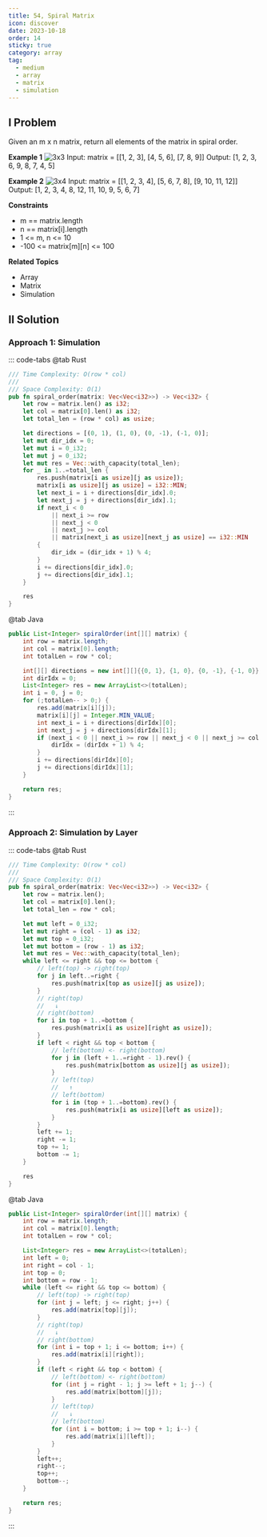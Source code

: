 ```yaml
---
title: 54, Spiral Matrix
icon: discover
date: 2023-10-18
order: 14
sticky: true
category: array
tag: 
  - medium
  - array
  - matrix
  - simulation
---
```


## I Problem
Given an m x n matrix, return all elements of the matrix in spiral order.

**Example 1**
![3x3](../../../../assets/leetcode/3_x_3_matrix_54.png)
Input: matrix = [[1, 2, 3], [4, 5, 6], [7, 8, 9]]
Output: [1, 2, 3, 6, 9, 8, 7, 4, 5]

**Example 2**
![3x4](../../../../assets/leetcode/3_x_4_matrix_54.png)
Input: matrix = [[1, 2, 3, 4], [5, 6, 7, 8], [9, 10, 11, 12]]
Output: [1, 2, 3, 4, 8, 12, 11, 10, 9, 5, 6, 7]

**Constraints**

- m == matrix.length
- n == matrix[i].length
- 1 <= m, n <= 10
- -100 <= matrix[m][n] <= 100

**Related Topics**

- Array
- Matrix
- Simulation

## II Solution
### Approach 1: Simulation
::: code-tabs
@tab Rust
```rust
/// Time Complexity: O(row * col)
///
/// Space Complexity: O(1)
pub fn spiral_order(matrix: Vec<Vec<i32>>) -> Vec<i32> {
    let row = matrix.len() as i32;
    let col = matrix[0].len() as i32;
    let total_len = (row * col) as usize;

    let directions = [(0, 1), (1, 0), (0, -1), (-1, 0)];
    let mut dir_idx = 0;
    let mut i = 0_i32;
    let mut j = 0_i32;
    let mut res = Vec::with_capacity(total_len);
    for _ in 1..=total_len {
        res.push(matrix[i as usize][j as usize]);
        matrix[i as usize][j as usize] = i32::MIN;
        let next_i = i + directions[dir_idx].0;
        let next_j = j + directions[dir_idx].1;
        if next_i < 0
            || next_i >= row
            || next_j < 0
            || next_j >= col
            || matrix[next_i as usize][next_j as usize] == i32::MIN
        {
            dir_idx = (dir_idx + 1) % 4;
        }
        i += directions[dir_idx].0;
        j += directions[dir_idx].1;
    }

    res
}
```

@tab Java
```java
public List<Integer> spiralOrder(int[][] matrix) {
    int row = matrix.length;
    int col = matrix[0].length;
    int totalLen = row * col;

    int[][] directions = new int[][]{{0, 1}, {1, 0}, {0, -1}, {-1, 0}};
    int dirIdx = 0;
    List<Integer> res = new ArrayList<>(totalLen);
    int i = 0, j = 0;
    for (;totalLen-- > 0;) {
        res.add(matrix[i][j]);
        matrix[i][j] = Integer.MIN_VALUE;
        int next_i = i + directions[dirIdx][0];
        int next_j = j + directions[dirIdx][1];
        if (next_i < 0 || next_i >= row || next_j < 0 || next_j >= col || matrix[next_i][next_j] == Integer.MIN_VALUE) {
            dirIdx = (dirIdx + 1) % 4;
        }
        i += directions[dirIdx][0];
        j += directions[dirIdx][1];
    }

    return res;
}
```
:::

### Approach 2: Simulation by Layer
::: code-tabs
@tab Rust
```rust
/// Time Complexity: O(row * col)
///
/// Space Complexity: O(1)
pub fn spiral_order(matrix: Vec<Vec<i32>>) -> Vec<i32> {
    let row = matrix.len();
    let col = matrix[0].len();
    let total_len = row * col;

    let mut left = 0_i32;
    let mut right = (col - 1) as i32;
    let mut top = 0_i32;
    let mut bottom = (row - 1) as i32;
    let mut res = Vec::with_capacity(total_len);
    while left <= right && top <= bottom {
        // left(top) -> right(top)
        for j in left..=right {
            res.push(matrix[top as usize][j as usize]);
        }
        // right(top)
        //   ↓
        // right(bottom)
        for i in top + 1..=bottom {
            res.push(matrix[i as usize][right as usize]);
        }
        if left < right && top < bottom {
            // left(bottom) <- right(bottom)
            for j in (left + 1..=right - 1).rev() {
                res.push(matrix[bottom as usize][j as usize]);
            }
            // left(top)
            //   ↑
            // left(bottom)
            for i in (top + 1..=bottom).rev() {
                res.push(matrix[i as usize][left as usize]);
            }
        }
        left += 1;
        right -= 1;
        top += 1;
        bottom -= 1;
    }

    res
}
```

@tab Java
```java
public List<Integer> spiralOrder(int[][] matrix) {
    int row = matrix.length;
    int col = matrix[0].length;
    int totalLen = row * col;

    List<Integer> res = new ArrayList<>(totalLen);
    int left = 0;
    int right = col - 1;
    int top = 0;
    int bottom = row - 1;
    while (left <= right && top <= bottom) {
        // left(top) -> right(top)
        for (int j = left; j <= right; j++) {
            res.add(matrix[top][j]);
        }
        // right(top)
        //   ↓
        // right(bottom)
        for (int i = top + 1; i <= bottom; i++) {
            res.add(matrix[i][right]);
        }
        if (left < right && top < bottom) {
            // left(bottom) <- right(bottom)
            for (int j = right - 1; j >= left + 1; j--) {
                res.add(matrix[bottom][j]);
            }
            // left(top)
            //   ↓
            // left(bottom)
            for (int i = bottom; i >= top + 1; i--) {
                res.add(matrix[i][left]);
            }
        }
        left++;
        right--;
        top++;
        bottom--;
    }

    return res;
}
```
:::